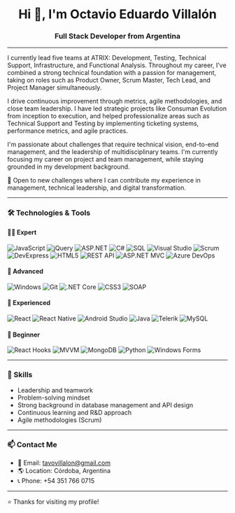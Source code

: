 <h1 align="center">Hi 👋, I'm Octavio Eduardo Villalón</h1>
<h3 align="center">Full Stack Developer from Argentina</h3>

---

I currently lead five teams at ATRIX: Development, Testing, Technical Support, Infrastructure, and Functional Analysis. Throughout my career, I’ve combined a strong technical foundation with a passion for management, taking on roles such as Product Owner, Scrum Master, Tech Lead, and Project Manager simultaneously.

I drive continuous improvement through metrics, agile methodologies, and close team leadership. I have led strategic projects like Consuman Evolution from inception to execution, and helped professionalize areas such as Technical Support and Testing by implementing ticketing systems, performance metrics, and agile practices.

I'm passionate about challenges that require technical vision, end-to-end management, and the leadership of multidisciplinary teams. I'm currently focusing my career on project and team management, while staying grounded in my development background.

📍 Open to new challenges where I can contribute my experience in management, technical leadership, and digital transformation.

---

### 🛠️ Technologies & Tools

#### 👨‍💻 Expert
![JavaScript](https://img.shields.io/badge/JavaScript-F7DF1E?style=flat&logo=javascript&logoColor=black)
![jQuery](https://img.shields.io/badge/jQuery-0769AD?style=flat&logo=jquery&logoColor=white)
![ASP.NET](https://img.shields.io/badge/ASP.NET-5C2D91?style=flat&logo=.net&logoColor=white)
![C#](https://img.shields.io/badge/C%23-239120?style=flat&logo=c-sharp&logoColor=white)
![SQL](https://img.shields.io/badge/SQL-4479A1?style=flat&logo=Microsoft-SQL-Server&logoColor=white)
![Visual Studio](https://img.shields.io/badge/Visual%20Studio-5C2D91?style=flat&logo=visual-studio&logoColor=white)
![Scrum](https://img.shields.io/badge/Scrum-6DB33F?style=flat&logo=scrumalliance&logoColor=white)
![DevExpress](https://img.shields.io/badge/DevExpress-FF7200?style=flat&logo=devexpress&logoColor=white)
![HTML5](https://img.shields.io/badge/HTML5-E34F26?style=flat&logo=html5&logoColor=white)
![REST API](https://img.shields.io/badge/REST-02569B?style=flat)
![ASP.NET MVC](https://img.shields.io/badge/ASP.NET_MVC-512BD4?style=flat&logo=dotnet&logoColor=white)
![Azure DevOps](https://img.shields.io/badge/Azure_DevOps-0078D7?style=flat&logo=azuredevops&logoColor=white)

#### 🚀 Advanced
![Windows](https://img.shields.io/badge/Windows-0078D6?style=flat&logo=windows&logoColor=white)
![Git](https://img.shields.io/badge/Git-F05032?style=flat&logo=git&logoColor=white)
![.NET Core](https://img.shields.io/badge/.NET_Core-512BD4?style=flat&logo=dotnet&logoColor=white)
![CSS3](https://img.shields.io/badge/CSS3-1572B6?style=flat&logo=css3&logoColor=white)
![SOAP](https://img.shields.io/badge/SOAP-FF6600?style=flat)

#### 🧪 Experienced
![React](https://img.shields.io/badge/React-20232A?style=flat&logo=react&logoColor=61DAFB)
![React Native](https://img.shields.io/badge/React_Native-20232A?style=flat&logo=react&logoColor=61DAFB)
![Android Studio](https://img.shields.io/badge/Android_Studio-3DDC84?style=flat&logo=android-studio&logoColor=white)
![Java](https://img.shields.io/badge/Java-ED8B00?style=flat&logo=java&logoColor=white)
![Telerik](https://img.shields.io/badge/Telerik-282C34?style=flat)
![MySQL](https://img.shields.io/badge/MySQL-4479A1?style=flat&logo=mysql&logoColor=white)

#### 🔄 Beginner
![React Hooks](https://img.shields.io/badge/React_Hooks-61DAFB?style=flat&logo=react&logoColor=white)
![MVVM](https://img.shields.io/badge/MVVM-FFDD00?style=flat)
![MongoDB](https://img.shields.io/badge/MongoDB-47A248?style=flat&logo=mongodb&logoColor=white)
![Python](https://img.shields.io/badge/Python-3776AB?style=flat&logo=python&logoColor=white)
![Windows Forms](https://img.shields.io/badge/Windows_Forms-0078D6?style=flat)

---

### 🧠 Skills

- Leadership and teamwork  
- Problem-solving mindset  
- Strong background in database management and API design  
- Continuous learning and R&D approach  
- Agile methodologies (Scrum)  

---

### 📫 Contact Me

- 📧 Email: [tavovillalon@gmail.com](mailto:tavovillalon@gmail.com)  
- 🌎 Location: Córdoba, Argentina  
- 📞 Phone: +54 351 766 0715  

---

⭐️ Thanks for visiting my profile!
